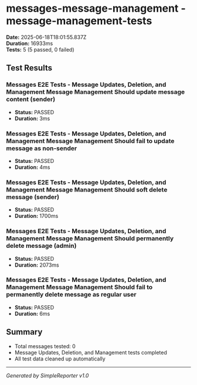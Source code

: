 # messages-message-management - message-management-tests

**Date:** 2025-06-18T18:01:55.837Z  
**Duration:** 16933ms  
**Tests:** 5 (5 passed, 0 failed)

## Test Results


### Messages E2E Tests - Message Updates, Deletion, and Management Message Management Should update message content (sender)
- **Status:** PASSED
- **Duration:** 3ms



### Messages E2E Tests - Message Updates, Deletion, and Management Message Management Should fail to update message as non-sender
- **Status:** PASSED
- **Duration:** 4ms



### Messages E2E Tests - Message Updates, Deletion, and Management Message Management Should soft delete message (sender)
- **Status:** PASSED
- **Duration:** 1700ms



### Messages E2E Tests - Message Updates, Deletion, and Management Message Management Should permanently delete message (admin)
- **Status:** PASSED
- **Duration:** 2073ms



### Messages E2E Tests - Message Updates, Deletion, and Management Message Management Should fail to permanently delete message as regular user
- **Status:** PASSED
- **Duration:** 6ms



## Summary

- Total messages tested: 0
- Message Updates, Deletion, and Management tests completed
- All test data cleaned up automatically

---
*Generated by SimpleReporter v1.0*
